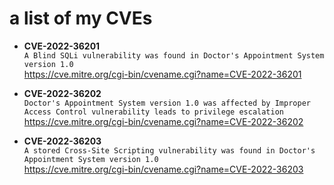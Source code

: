 # a list of my CVEs

- **CVE-2022-36201**\
```A Blind SQLi vulnerability was found in Doctor's Appointment System version 1.0```<br />
https://cve.mitre.org/cgi-bin/cvename.cgi?name=CVE-2022-36201<br />

- **CVE-2022-36202**\
```Doctor's Appointment System version 1.0 was affected by Improper Access Control vulnerability leads to privilege escalation```<br />
https://cve.mitre.org/cgi-bin/cvename.cgi?name=CVE-2022-36202<br />
- **CVE-2022-36203**\
```A stored Cross-Site Scripting vulnerability was found in Doctor's Appointment System version 1.0```<br />
https://cve.mitre.org/cgi-bin/cvename.cgi?name=CVE-2022-36203<br />
